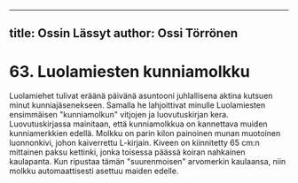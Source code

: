 
---
title: Ossin Lässyt
author: Ossi Törrönen
---

    
# 63. Luolamiesten kunniamolkku

Luolamiehet tulivat eräänä päivänä asuntooni juhlallisena aktina kutsuen minut kunniajäsenekseen. 
Samalla he lahjoittivat minulle Luolamiesten ensimmäisen "kunniamolkun" vitjojen ja luovutuskirjan 
kera. Luovutuskirjassa mainitaan, että kunniamolkkua on kannettava muiden kunniamerkkien edellä. 
Molkku on parin kilon painoinen munan muotoinen luonnonkivi, johon kaiverrettu L-kirjain. Kiveen 
on kiinnitetty 65 cm:n mittainen paksu kettinki, jonka toisessa päässä koiran nahkainen kaulapanta. 
Kun ripustaa tämän "suurenmoisen" arvomerkin kaulaansa, niin molkku automaattisesti asettuu maiden 
edelle. 
